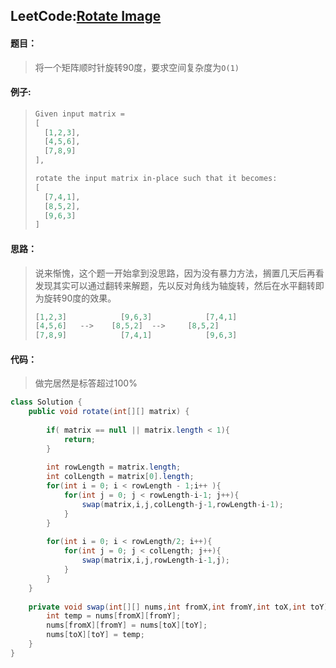 ## LeetCode:[Rotate Image](https://leetcode.com/problems/rotate-image/)

#### 题目：

> 将一个矩阵顺时针旋转90度，要求空间复杂度为`O(1)`

#### 例子:

> ```java
> Given input matrix = 
> [
>   [1,2,3],
>   [4,5,6],
>   [7,8,9]
> ],
> 
> rotate the input matrix in-place such that it becomes:
> [
>   [7,4,1],
>   [8,5,2],
>   [9,6,3]
> ]
> ```

#### 思路：

> 说来惭愧，这个题一开始拿到没思路，因为没有暴力方法，搁置几天后再看发现其实可以通过翻转来解题，先以反对角线为轴旋转，然后在水平翻转即为旋转90度的效果。
>
> ```java
> [1,2,3]	         [9,6,3]			[7,4,1]
> [4,5,6]   -->    [8,5,2]	-->		[8,5,2]
> [7,8,9]			 [7,4,1]			[9,6,3]
> ```

#### 代码：

> 做完居然是标答超过100%

```java
class Solution {
    public void rotate(int[][] matrix) {
        
        if( matrix == null || matrix.length < 1){
            return;
        }
        
        int rowLength = matrix.length;
        int colLength = matrix[0].length;
        for(int i = 0; i < rowLength - 1;i++ ){
            for(int j = 0; j < rowLength-i-1; j++){
                swap(matrix,i,j,colLength-j-1,rowLength-i-1);
            }
        }
        
        for(int i = 0; i < rowLength/2; i++){
            for(int j = 0; j < colLength; j++){
                swap(matrix,i,j,rowLength-i-1,j);
            }
        }
    }
    
    private void swap(int[][] nums,int fromX,int fromY,int toX,int toY){
        int temp = nums[fromX][fromY];
        nums[fromX][fromY] = nums[toX][toY];
        nums[toX][toY] = temp;
    }
}
```

